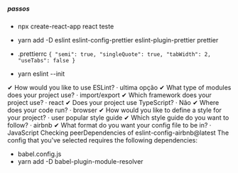 ##### passos

* npx create-react-app react teste

* yarn add -D eslint eslint-config-prettier eslint-plugin-prettier prettier 

* .prettierrc
`{
  "semi": true,
  "singleQuote": true,
  "tabWidth": 2,
  "useTabs": false
}`

* yarn eslint --init

✔ How would you like to use ESLint? · ultima opção
✔ What type of modules does your project use? · import/export
✔ Which framework does your project use? · react
✔ Does your project use TypeScript? · Não
✔ Where does your code run? · browser
✔ How would you like to define a style for your project? · user popular style guide
✔ Which style guide do you want to follow? · airbnb
✔ What format do you want your config file to be in? · JavaScript
Checking peerDependencies of eslint-config-airbnb@latest
The config that you've selected requires the following dependencies:

* babel.config.js
* yarn add -D babel-plugin-module-resolver
